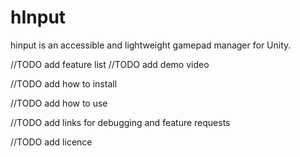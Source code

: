 # hInput
hinput is an accessible and lightweight gamepad manager for Unity.

//TODO add feature list
//TODO add demo video

//TODO add how to install

//TODO add how to use

//TODO add links for debugging and feature requests

//TODO add licence
